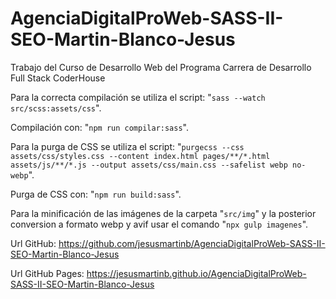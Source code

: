 # AgenciaDigitalProWeb-SASS-II-SEO-Martin-Blanco-Jesus
Trabajo del Curso de Desarrollo Web del Programa Carrera de Desarrollo Full Stack CoderHouse

Para la correcta compilación se utiliza el script: 
	"`sass --watch src/scss:assets/css`".

Compilación con: 
	"`npm run compilar:sass`".

Para la purga de CSS se utiliza el script: 
	"`purgecss --css assets/css/styles.css --content index.html pages/**/*.html assets/js/**/*.js --output assets/css/main.css --safelist webp no-webp`".

Purga de CSS con: 
"`npm run build:sass`".

Para la minificación de las imágenes de la carpeta "`src/img`" y la posterior conversion a formato webp y avif usar el comando "`npx gulp imagenes`".

Url GitHub: https://github.com/jesusmartinb/AgenciaDigitalProWeb-SASS-II-SEO-Martin-Blanco-Jesus

Url GitHub Pages: https://jesusmartinb.github.io/AgenciaDigitalProWeb-SASS-II-SEO-Martin-Blanco-Jesus
